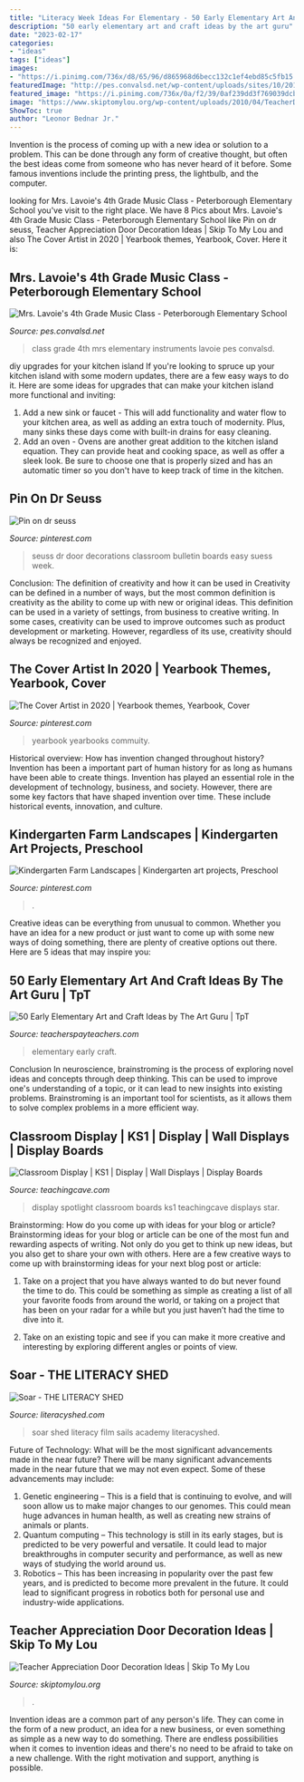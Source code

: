 ```yaml
---
title: "Literacy Week Ideas For Elementary - 50 Early Elementary Art And Craft Ideas By The Art Guru"
description: "50 early elementary art and craft ideas by the art guru"
date: "2023-02-17"
categories:
- "ideas"
tags: ["ideas"]
images:
- "https://i.pinimg.com/736x/d8/65/96/d865968d6becc132c1ef4ebd85c5fb15.jpg"
featuredImage: "http://pes.convalsd.net/wp-content/uploads/sites/10/2018/01/ORFF-instruments-4.jpg"
featured_image: "https://i.pinimg.com/736x/0a/f2/39/0af239dd3f769039dcb3ec679798d35c.jpg"
image: "https://www.skiptomylou.org/wp-content/uploads/2010/04/TeacherDoorspreadingwingsbutterflies.jpg"
ShowToc: true
author: "Leonor Bednar Jr."
---
```



Invention is the process of coming up with a new idea or solution to a problem. This can be done through any form of creative thought, but often the best ideas come from someone who has never heard of it before. Some famous inventions include the printing press, the lightbulb, and the computer.

	

		
looking for Mrs. Lavoie&#039;s 4th Grade Music Class - Peterborough Elementary School you've visit to the right place. We have 8 Pics about Mrs. Lavoie&#039;s 4th Grade Music Class - Peterborough Elementary School like Pin on dr seuss, Teacher Appreciation Door Decoration Ideas | Skip To My Lou and also The Cover Artist in 2020 | Yearbook themes, Yearbook, Cover. Here it is:
		
    
## Mrs. Lavoie&#039;s 4th Grade Music Class - Peterborough Elementary School

<img loading=lazy src="http://pes.convalsd.net/wp-content/uploads/sites/10/2018/01/ORFF-instruments-4.jpg" onerror="this.onerror=null;this.src='https://tse1.mm.bing.net/th?id=OIP.1MPszgGhFHuwVHxy4vnDPgHaFj&amp;pid=15.1';" alt="Mrs. Lavoie&#039;s 4th Grade Music Class - Peterborough Elementary School">

_Source: pes.convalsd.net_

>class grade 4th mrs elementary instruments lavoie pes convalsd. 

	

diy upgrades for your kitchen island
If you're looking to spruce up your kitchen island with some modern updates, there are a few easy ways to do it. Here are some ideas for upgrades that can make your kitchen island more functional and inviting: 
1. Add a new sink or faucet - This will add functionality and water flow to your kitchen area, as well as adding an extra touch of modernity. Plus, many sinks these days come with built-in drains for easy cleaning. 
2. Add an oven - Ovens are another great addition to the kitchen island equation. They can provide heat and cooking space, as well as offer a sleek look. Be sure to choose one that is properly sized and has an automatic timer so you don't have to keep track of time in the kitchen. 

    
## Pin On Dr Seuss

<img loading=lazy src="https://i.pinimg.com/736x/a6/fb/b4/a6fbb453c259247d00f64219d0ee4024.jpg" onerror="this.onerror=null;this.src='https://tse4.mm.bing.net/th?id=OIP.BSEkP6xXWWE44v-ntUpHawHaJ3&amp;pid=15.1';" alt="Pin on dr seuss">

_Source: pinterest.com_

>seuss dr door decorations classroom bulletin boards easy suess week. 

	

Conclusion: The definition of creativity and how it can be used in
Creativity can be defined in a number of ways, but the most common definition is creativity as the ability to come up with new or original ideas. This definition can be used in a variety of settings, from business to creative writing. In some cases, creativity can be used to improve outcomes such as product development or marketing. However, regardless of its use, creativity should always be recognized and enjoyed.

    
## The Cover Artist In 2020 | Yearbook Themes, Yearbook, Cover

<img loading=lazy src="https://i.pinimg.com/736x/0a/f2/39/0af239dd3f769039dcb3ec679798d35c.jpg" onerror="this.onerror=null;this.src='https://tse2.mm.bing.net/th?id=OIP.TmS5BvWdnDSx1uA3x1P_mQHaLI&amp;pid=15.1';" alt="The Cover Artist in 2020 | Yearbook themes, Yearbook, Cover">

_Source: pinterest.com_

>yearbook yearbooks commuity. 

	

Historical overview: How has invention changed throughout history?
Invention has been a important part of human history for as long as humans have been able to create things. Invention has played an essential role in the development of technology, business, and society. However, there are some key factors that have shaped invention over time. These include historical events, innovation, and culture.

    
## Kindergarten Farm Landscapes | Kindergarten Art Projects, Preschool

<img loading=lazy src="https://i.pinimg.com/736x/d8/65/96/d865968d6becc132c1ef4ebd85c5fb15.jpg" onerror="this.onerror=null;this.src='https://tse4.mm.bing.net/th?id=OIP.Rh35lle2szOwbeAoem9eEwHaJ3&amp;pid=15.1';" alt="Kindergarten Farm Landscapes | Kindergarten art projects, Preschool">

_Source: pinterest.com_

>. 

	

Creative ideas can be everything from unusual to common. Whether you have an idea for a new product or just want to come up with some new ways of doing something, there are plenty of creative options out there. Here are 5 ideas that may inspire you: 

    
## 50 Early Elementary Art And Craft Ideas By The Art Guru | TpT

<img loading=lazy src="https://ecdn.teacherspayteachers.com/thumbitem/50-Early-Elementary-Art-and-Craft-Ideas-1500873454/original-415408-3.jpg" onerror="this.onerror=null;this.src='https://tse2.mm.bing.net/th?id=OIP.ez77OPnOPrklEqFdxuLeQQAAAA&amp;pid=15.1';" alt="50 Early Elementary Art and Craft Ideas by The Art Guru | TpT">

_Source: teacherspayteachers.com_

>elementary early craft. 

	

Conclusion
In neuroscience, brainstroming is the process of exploring novel ideas and concepts through deep thinking. This can be used to improve one's understanding of a topic, or it can lead to new insights into existing problems. Brainstroming is an important tool for scientists, as it allows them to solve complex problems in a more efficient way.

    
## Classroom Display | KS1 | Display | Wall Displays | Display Boards

<img loading=lazy src="http://www.teachingcave.com/wp-content/uploads/2013/10/Star.jpg" onerror="this.onerror=null;this.src='https://tse2.mm.bing.net/th?id=OIP.JSM7LuKsOx9R3LmZ2Li0awHaJ4&amp;pid=15.1';" alt="Classroom Display | KS1 | Display | Wall Displays | Display Boards">

_Source: teachingcave.com_

>display spotlight classroom boards ks1 teachingcave displays star. 

	

Brainstorming: How do you come up with ideas for your blog or article?
Brainstorming ideas for your blog or article can be one of the most fun and rewarding aspects of writing. Not only do you get to think up new ideas, but you also get to share your own with others. Here are a few creative ways to come up with brainstorming ideas for your next blog post or article:
1. Take on a project that you have always wanted to do but never found the time to do. This could be something as simple as creating a list of all your favorite foods from around the world, or taking on a project that has been on your radar for a while but you just haven’t had the time to dive into it.

2. Take on an existing topic and see if you can make it more creative and interesting by exploring different angles or points of view.

    
## Soar - THE LITERACY SHED

<img loading=lazy src="https://www.literacyshed.com/uploads/1/2/5/7/12572836/2817008.png" onerror="this.onerror=null;this.src='https://tse2.mm.bing.net/th?id=OIP.Ktb-zClboertSXc3CP8eggHaEJ&amp;pid=15.1';" alt="Soar - THE LITERACY SHED">

_Source: literacyshed.com_

>soar shed literacy film sails academy literacyshed. 

	

Future of Technology: What will be the most significant advancements made in the near future?
There will be many significant advancements made in the near future that we may not even expect. Some of these advancements may include: 
1. Genetic engineering – This is a field that is continuing to evolve, and will soon allow us to make major changes to our genomes. This could mean huge advances in human health, as well as creating new strains of animals or plants. 
2. Quantum computing – This technology is still in its early stages, but is predicted to be very powerful and versatile. It could lead to major breakthroughs in computer security and performance, as well as new ways of studying the world around us. 
3. Robotics – This has been increasing in popularity over the past few years, and is predicted to become more prevalent in the future. It could lead to significant progress in robotics both for personal use and industry-wide applications. 

    
## Teacher Appreciation Door Decoration Ideas | Skip To My Lou

<img loading=lazy src="https://www.skiptomylou.org/wp-content/uploads/2010/04/TeacherDoorspreadingwingsbutterflies.jpg" onerror="this.onerror=null;this.src='https://tse4.mm.bing.net/th?id=OIP.frWpC4DpMFnBKg1HBiHfuAHaNj&amp;pid=15.1';" alt="Teacher Appreciation Door Decoration Ideas | Skip To My Lou">

_Source: skiptomylou.org_

>. 

	

Invention ideas are a common part of any person's life. They can come in the form of a new product, an idea for a new business, or even something as simple as a new way to do something. There are endless possibilities when it comes to invention ideas and there's no need to be afraid to take on a new challenge. With the right motivation and support, anything is possible.

